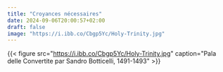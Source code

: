 ```yaml
---
title: "Croyances nécessaires"
date: 2024-09-06T20:00:57+02:00
draft: false
image: "https://i.ibb.co/Cbgp5Yc/Holy-Trinity.jpg"
---
```


{{< figure src="https://i.ibb.co/Cbgp5Yc/Holy-Trinity.jpg" caption="Pala delle Convertite par Sandro Botticelli, 1491-1493" >}}
